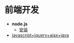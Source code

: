 # 前端开发

- **node.js**
  - [安装](nodejs/nodejs.install.md)
- [javascript+jquery+ajax+java](end-to-end.interaction/readme.md)
